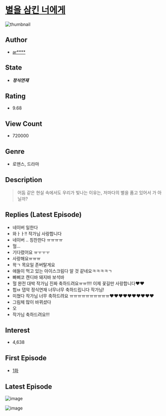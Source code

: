 # [별을 삼킨 너에게](https://comic.naver.com/bestChallenge/list?titleId=737580)
![thumbnail](https://image-comic.pstatic.net/user_contents_data/challenge_comic/2020/06/28/329664/thumbnail_202x164791a887e_f8a1_44e8_be5b_159dc5e878f7_00001659.JPEG)

## Author
- [ar****](https://comic.naver.com/artistTitle?id=329664)

## State
- ***정식연재***

## Rating
- 9.68

## View Count
- 720000

## Genre
- 로맨스, 드라마

## Description
> 어둠 같은 현실 속에서도 우리가 빛나는 이유는, 저마다의 별을 품고 있어서 가 아닐까?

## Replies (Latest Episode)
- 네이버 일한다
- 와ㅏㅏ!! 작가님 사랑합니다
- 네이버 .. 칭찬한다 ㅠㅠㅠㅠ
- 헐...
- 기다렸어요 ㅠㅜㅜㅜ
- 사랑해요ㅠㅠㅠ
- 왁ㄱ 목요일 존버탈게요
- 애들이 먹고 있는 아이스크림다 알 것 같네요ㅋㅋㅋㅋㄱ
- 빠삐코 캔디바 돼지바 보석바
- 헐 완전 대박 작가님 진짜 축하드려요ㅠㅠ!!!! 이제 꽃길만 사랑합니다❤❤
- 헙ㅂ 댑악 정식연재 너무너무 축하드립니다 작가님!
- 미쳤다 작가님 너무 축하드려요 ㅠㅠㅠㅠㅠㅠㅠㅠㅠㅠ❤❤❤❤❤❤❤❤❤❤
- 그림체 많이 바뀌셨다
- 오
- 작가님 축하드려요!!!

## Interest
- 4,638

## First Episode
- [1화](https://comic.naver.com/bestChallenge/detail?titleId=737580&no=1)

## Latest Episode
![image](https://image-comic.pstatic.net/user_contents_data/challenge_comic/2020/06/29/329664/upload_3546694864734807393.jpeg)

![image](https://image-comic.pstatic.net/user_contents_data/challenge_comic/2020/06/29/329664/upload_3546977444326368561.jpeg)
